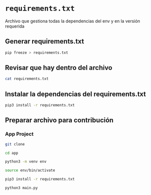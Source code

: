 # `requirements.txt`

Archivo que gestiona todas la dependencias del env y en la versión requerida

## Generar requirements.txt

```sh
pip freeze > requirements.txt
```

## Revisar que hay dentro del archivo

```sh
cat requirements.txt
```

## Instalar la dependencias del requirements.txt

```sh
pip3 install -r requirements.txt
```

## Preparar archivo para contribución

### App Project

```sh
git clone
```

```sh
cd app
```

```sh
python3 -m venv env
```

```sh
source env/bin/activate
```

```sh
pip3 install -r requirements.txt
```

```sh
python3 main.py
```
